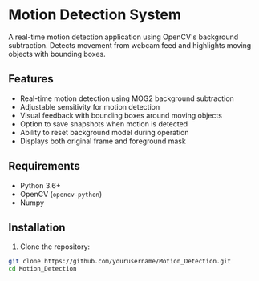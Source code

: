 # Motion Detection System

A real-time motion detection application using OpenCV's background subtraction. Detects movement from webcam feed and highlights moving objects with bounding boxes.

## Features

- Real-time motion detection using MOG2 background subtraction
- Adjustable sensitivity for motion detection
- Visual feedback with bounding boxes around moving objects
- Option to save snapshots when motion is detected
- Ability to reset background model during operation
- Displays both original frame and foreground mask

## Requirements

- Python 3.6+
- OpenCV (`opencv-python`)
- Numpy

## Installation

1. Clone the repository:
```bash
git clone https://github.com/yourusername/Motion_Detection.git
cd Motion_Detection


